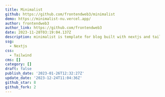 ```yaml
---
title: Minimalist
github: https://github.com/frontendweb3/minimalist
demo: https://minimalist-nu.vercel.app/
author: frontendweb3
author_link: https://github.com/frontendweb3
date: 2023-11-28T03:19:04.137Z
description: minimalist is template for blog built with nextjs and tailwind css
ssg:
  - Nextjs
css:
  - Tailwind
cms: []
category: []
draft: false
publish_date: '2023-01-26T12:32:27Z'
update_date: '2023-12-24T11:04:36Z'
github_star: 8
github_fork: 2
---
```


